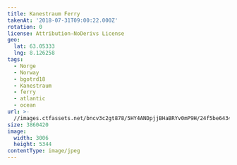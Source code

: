 ```yaml
---
title: Kanestraum Ferry
takenAt: '2018-07-31T09:00:22.000Z'
rotation: 0
license: Attribution-NoDerivs License
geo:
  lat: 63.05333
  lng: 8.126258
tags:
  - Norge
  - Norway
  - bgotrd18
  - Kanestraum
  - ferry
  - atlantic
  - ocean
url: >-
  //images.ctfassets.net/bncv3c2gt878/5HY4ANDpjjBHaBRYv0mP9H/24f5be64348c08f20e6373c49e69a18c/kanestraum-ferry_42955683745_o
size: 3860420
image:
  width: 3006
  height: 5344
contentType: image/jpeg
---
```


